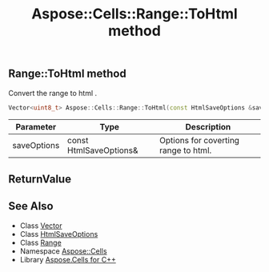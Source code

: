 ﻿---
title: Aspose::Cells::Range::ToHtml method
linktitle: ToHtml
second_title: Aspose.Cells for C++ API Reference
description: 'Aspose::Cells::Range::ToHtml method. Convert the range to html  in C++.'
type: docs
weight: 5500
url: /cpp/aspose.cells/range/tohtml/
---
## Range::ToHtml method


Convert the range to html .

```cpp
Vector<uint8_t> Aspose::Cells::Range::ToHtml(const HtmlSaveOptions &saveOptions)
```


| Parameter | Type | Description |
| --- | --- | --- |
| saveOptions | const HtmlSaveOptions\& | Options for coverting range to html. |

## ReturnValue



## See Also

* Class [Vector](../../vector/)
* Class [HtmlSaveOptions](../../htmlsaveoptions/)
* Class [Range](../)
* Namespace [Aspose::Cells](../../)
* Library [Aspose.Cells for C++](../../../)

